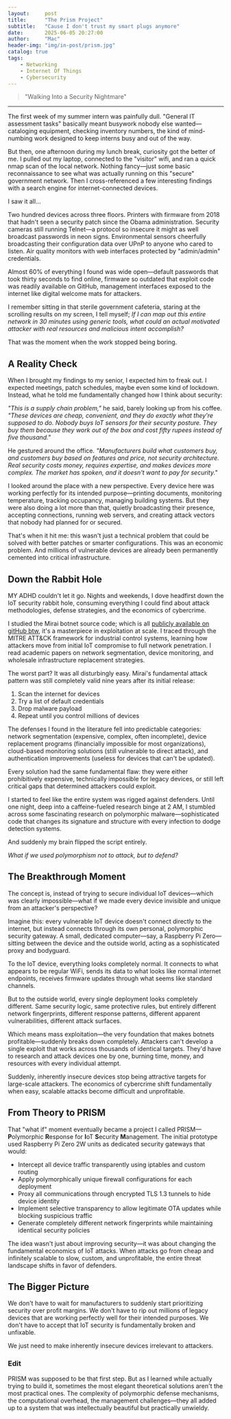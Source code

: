 ```yaml
---
layout:     post
title:      "The Prism Project"
subtitle:   "Cause I don't trust my smart plugs anymore"
date:       2025-06-05 20:27:00
author:     "Mac"
header-img: "img/in-post/prism.jpg"
catalog: true
tags:
    - Networking
    - Internet Of Things
    - Cybersecurity
---
```


> "Walking Into a Security Nightmare"

---

The first week of my summer intern was painfully dull. "General IT assessment tasks" basically meant busywork nobody else wanted—cataloging equipment, checking inventory numbers, the kind of mind-numbing work designed to keep interns busy and out of the way.

But then, one afternoon during my lunch break, curiosity got the better of me. I pulled out my laptop, connected to the "visitor" wifi, and ran a quick nmap scan of the local network. Nothing fancy—just some basic reconnaissance to see what was actually running on this "secure" government network. Then I cross-referenced a few interesting findings with a search engine for internet-connected devices.

I saw it all...

Two hundred devices across three floors. Printers with firmware from 2018 that hadn't seen a security patch since the Obama administration. Security cameras still running Telnet—a protocol so insecure it might as well broadcast passwords in neon signs. Environmental sensors cheerfully broadcasting their configuration data over UPnP to anyone who cared to listen. Air quality monitors with web interfaces protected by "admin/admin" credentials.

Almost 60% of everything I found was wide open—default passwords that took thirty seconds to find online, firmware so outdated that exploit code was readily available on GitHub, management interfaces exposed to the internet like digital welcome mats for attackers.

I remember sitting in that sterile government cafeteria, staring at the scrolling results on my screen, I tell myself; *If I can map out this entire network in 30 minutes using generic tools, what could an actual motivated attacker with real resources and malicious intent accomplish?*

That was the moment when the work stopped being boring.

## **A Reality Check**

When I brought my findings to my senior, I expected him to freak out. I expected meetings, patch schedules, maybe even some kind of lockdown. Instead, what he told me fundamentally changed how I think about security:

*"This is a supply chain problem,"* he said, barely looking up from his coffee. *"These devices are cheap, convenient, and they do exactly what they're supposed to do. Nobody buys IoT sensors for their security posture. They buy them because they work out of the box and cost fifty rupees instead of five thousand."*

He gestured around the office. *"Manufacturers build what customers buy, and customers buy based on features and price, not security architecture. Real security costs money, requires expertise, and makes devices more complex. The market has spoken, and it doesn't want to pay for security."*

I looked around the place with a new perspective. Every device here was working perfectly for its intended purpose—printing documents, monitoring temperature, tracking occupancy, managing building systems. But they were also doing a lot more than that, quietly broadcasting their presence, accepting connections, running web servers, and creating attack vectors that nobody had planned for or secured.

That's when it hit me: this wasn't just a technical problem that could be solved with better patches or smarter configurations. This was an economic problem. And millions of vulnerable devices are already been permanently cemented into critical infrastructure.

## **Down the Rabbit Hole**

MY ADHD couldn't let it go. Nights and weekends, I dove headfirst down the IoT security rabbit hole, consuming everything I could find about attack methodologies, defense strategies, and the economics of cybercrime.

I studied the Mirai botnet source code; which is all [publicly available on gitHub btw](https://github.com/0x27/linux.mirai), it's a masterpiece in exploitation at scale. I traced through the MITRE ATT&CK framework for industrial control systems, learning how attackers move from initial IoT compromise to full network penetration. I read academic papers on network segmentation, device monitoring, and wholesale infrastructure replacement strategies.

The worst part? It was all disturbingly easy. Mirai's fundamental attack pattern was still completely valid nine years after its initial release:

1. Scan the internet for devices
2. Try a list of default credentials
3. Drop malware payload
4. Repeat until you control millions of devices

The defenses I found in the literature fell into predictable categories: network segmentation (expensive, complex, often incomplete), device replacement programs (financially impossible for most organizations), cloud-based monitoring solutions (still vulnerable to direct attack), and authentication improvements (useless for devices that can't be updated).

Every solution had the same fundamental flaw: they were either prohibitively expensive, technically impossible for legacy devices, or still left critical gaps that determined attackers could exploit.

I started to feel like the entire system was rigged against defenders. Until one night, deep into a caffeine-fueled research binge at 2 AM, I stumbled across some fascinating research on polymorphic malware—sophisticated code that changes its signature and structure with every infection to dodge detection systems.

And suddenly my brain flipped the script entirely.

*What if we used polymorphism not to attack, but to defend?*

## **The Breakthrough Moment**

The concept is, instead of trying to secure individual IoT devices—which was clearly impossible—what if we made every device invisible and unique from an attacker's perspective?

Imagine this: every vulnerable IoT device doesn't connect directly to the internet, but instead connects through its own personal, polymorphic security gateway. A small, dedicated computer—say, a Raspberry Pi Zero—sitting between the device and the outside world, acting as a sophisticated proxy and bodyguard.

To the IoT device, everything looks completely normal. It connects to what appears to be regular WiFi, sends its data to what looks like normal internet endpoints, receives firmware updates through what seems like standard channels.

But to the outside world, every single deployment looks completely different. Same security logic, same protective rules, but entirely different network fingerprints, different response patterns, different apparent vulnerabilities, different attack surfaces.

Which means mass exploitation—the very foundation that makes botnets profitable—suddenly breaks down completely. Attackers can't develop a single exploit that works across thousands of identical targets. They'd have to research and attack devices one by one, burning time, money, and resources with every individual attempt.

Suddenly, inherently insecure devices stop being attractive targets for large-scale attackers. The economics of cybercrime shift fundamentally when easy, scalable attacks become difficult and unprofitable.

## **From Theory to PRISM**

That "what if" moment eventually became a project I called PRISM—**P**olymorphic **R**esponse for **I**oT **S**ecurity **M**anagement. The initial prototype used Raspberry Pi Zero 2W units as dedicated security gateways that would:

- Intercept all device traffic transparently using iptables and custom routing
- Apply polymorphically unique firewall configurations for each deployment
- Proxy all communications through encrypted TLS 1.3 tunnels to hide device identity
- Implement selective transparency to allow legitimate OTA updates while blocking suspicious traffic
- Generate completely different network fingerprints while maintaining identical security policies

The idea wasn't just about improving security—it was about changing the fundamental economics of IoT attacks. When attacks go from cheap and infinitely scalable to slow, custom, and unprofitable, the entire threat landscape shifts in favor of defenders.

## **The Bigger Picture**
We don't have to wait for manufacturers to suddenly start prioritizing security over profit margins. We don't have to rip out millions of legacy devices that are working perfectly well for their intended purposes. We don't have to accept that IoT security is fundamentally broken and unfixable.

We just need to make inherently insecure devices irrelevant to attackers.

### **Edit**
PRISM was supposed to be that first step. But as I learned while actually trying to build it, sometimes the most elegant theoretical solutions aren't the most practical ones. The complexity of polymorphic defense mechanisms, the computational overhead, the management challenges—they all added up to a system that was intellectually beautiful but practically unwieldy.